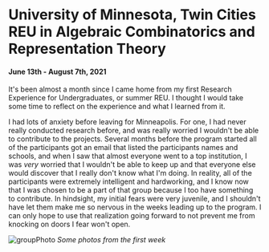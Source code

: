 # University of Minnesota, Twin Cities REU in Algebraic Combinatorics and Representation Theory
#### June 13th - August 7th, 2021

It's been almost a month since I came home from my first Research Experience for Undergraduates, or summer REU. I thought I would take some time to reflect on the experience and what I learned from it.

I had lots of anxiety before leaving for Minneapolis. For one, I had never really conducted research before, and was really worried I wouldn't be able to contribute to the projects. Several months before the program started all of the participants got an email that listed the participants names and schools, and when I saw that almost everyone went to a top institution, I was *very* worried that I wouldn't be able to keep up and that everyone else would discover that I really don't know what I'm doing. In reality, all of the participants were extremely intelligent and hardworking, and I know now that I was chosen to be a part of that group because I too have something to contribute. In hindsight, my initial fears were very juvenile, and I shouldn't have let them make me so nervous in the weeks leading up to the program. I can only hope to use that realization going forward to not prevent me from knocking on doors I fear won't open. 

![groupPhoto](/assets/images/7638A9ED-6574-465A-822C-4C65AC577A01_1_105_c.jpeg)
*Some photos from the first week*

